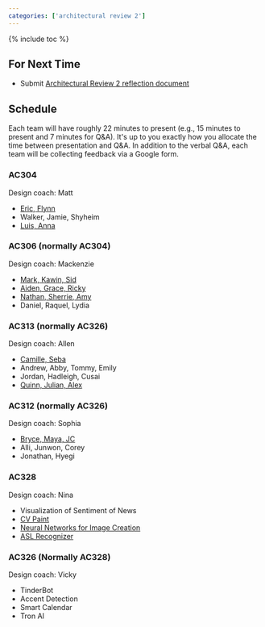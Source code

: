 ```yaml
---
categories: ['architectural review 2']
---
```


{% include toc %}

## For Next Time
* Submit [Architectural Review 2 reflection document](/assignments/final-project#architectural-review)

## Schedule

Each team will have roughly 22 minutes to present (e.g., 15 minutes to present and 7 minutes for Q&A).  It's up to you exactly how you allocate the time between presentation and Q&A.  In addition to the verbal Q&A, each team will be collecting feedback via a Google form.

### AC304
Design coach: Matt
* [Eric, Flynn](https://docs.google.com/forms/d/e/1FAIpQLScD06e-gamzOc-sCpnvrNjI9wq-_ypmAEK9xIFjc-McjhTTmg/viewform?usp=sf_link)
* Walker, Jamie, Shyheim
* [Luis, Anna](https://docs.google.com/forms/d/e/1FAIpQLScPtPkxNroBlK7_1qDo9FdRXkASxledyChX_rLFe65vazWGCw/viewform)

### AC306 (normally AC304)
Design coach: Mackenzie
* [Mark, Kawin, Sid](https://goo.gl/forms/aLUZauZnVNs0hYRJ2)
* [Aiden, Grace, Ricky](https://docs.google.com/forms/d/e/1FAIpQLSecYHpADaLhBZVPK_Jrh_o6lmdERM00MqzOi3xppguAi1IiDQ/viewform?c=0&w=1)
* [Nathan, Sherrie, Amy](https://docs.google.com/forms/d/e/1FAIpQLSdDumK3AAqetfKsMcBa6oK0_KcIQg-S_ZD1vhA9R23RfPmrMg/viewform?usp=sf_link)
* Daniel, Raquel, Lydia

### AC313 (normally AC326)
Design coach: Allen
* [Camille, Seba](https://docs.google.com/forms/d/e/1FAIpQLSdv_rB8TdcH3Aj2d4GSalP3EzVNHWD3KoPWEHP7k4vpsfe6zw/viewform)
* Andrew, Abby, Tommy, Emily
* Jordan, Hadleigh, Cusai
* [Quinn, Julian, Alex](https://goo.gl/forms/vgu9Gc1gr18AK8oz2)

### AC312 (normally AC326)
Design coach: Sophia
* [Bryce, Maya, JC](https://docs.google.com/forms/d/e/1FAIpQLScOHspM8KKcb9aIBo8XZng_BfZtbIQNODxD8nPlQ1_LVrgQWw/viewform?usp=sf_link)
* Alli, Junwon, Corey
* Jonathan, Hyegi

### AC328
Design coach: Nina
* Visualization of Sentiment of News
* [CV Paint](https://docs.google.com/forms/d/e/1FAIpQLSegHjB33R3u-yrUQIgxGEdpDiUkhb4iQc1iue7WB3DVq2U8kw/viewform)
* [Neural Networks for Image Creation](https://goo.gl/forms/cSKupNh2nNpjVwcS2)
* [ASL Recognizer](https://goo.gl/forms/9jtLsnUOVa0zItuc2)

### AC326 (Normally AC328)
Design coach: Vicky
* TinderBot
* Accent Detection
* Smart Calendar
* Tron AI
